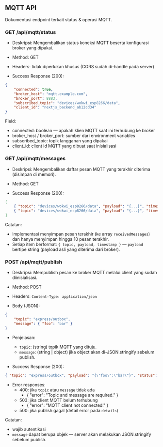 ## MQTT API

Dokumentasi endpoint terkait status & operasi MQTT.

### GET /api/mqtt/status

- Deskripsi: Mengembalikan status koneksi MQTT beserta konfigurasi broker yang dipakai.
- Method: GET
- Headers: tidak diperlukan khusus (CORS sudah di-handle pada server)

- Success Response (200):

```json
{
	"connected": true,
	"broker_host": "mqtt.example.com",
	"broker_port": 8883,
	"subscribed_topic": "devices/wokwi_esp8266/data",
	"client_id": "nextjs_backend_ab12cd34"
}
```

Field:
- connected: boolean — apakah klien MQTT saat ini terhubung ke broker
- broker_host / broker_port: sumber dari environment variables
- subscribed_topic: topik langganan yang dipakai
- client_id: client id MQTT yang dibuat saat inisialisasi

### GET /api/mqtt/messages

- Deskripsi: Mengembalikan daftar pesan MQTT yang terakhir diterima (disimpan di memori).
- Method: GET

- Success Response (200):

```json
[
	{ "topic": "devices/wokwi_esp8266/data", "payload": "{...}", "timestamp": "2025-10-30T12:00:00.000Z" },
	{ "topic": "devices/wokwi_esp8266/data", "payload": "{...}", "timestamp": "2025-10-30T11:59:50.000Z" }
]
```

Catatan:
- Implementasi menyimpan pesan terakhir (ke array `receivedMessages`) dan hanya menyimpan hingga 10 pesan terakhir.
- Setiap item berformat: `{ topic, payload, timestamp }` — `payload` bertipe string (payload asli yang diterima dari broker).

### POST /api/mqtt/publish

- Deskripsi: Mempublish pesan ke broker MQTT melalui client yang sudah diinisialisasi.
- Method: POST
- Headers: `Content-Type: application/json`

- Body (JSON):

```json
{
	"topic": "express/outbox",
	"message": { "foo": "bar" }
}
```

- Penjelasan:
	- `topic`: (string) topik MQTT yang dituju.
	- `message`: (string | object) jika object akan di-JSON.stringify sebelum publish.

- Success Response (200):

```json
{ "topic": "express/outbox", "payload": "{\"foo\":\"bar\"}", "status": "Published successfully" }
```

- Error responses:
	- 400: jika `topic` atau `message` tidak ada
		- { "error": "Topic and message are required." }
	- 503: jika client MQTT belum terhubung
		- { "error": "MQTT client not connected." }
	- 500: jika publish gagal (detail error pada `details`)

Catatan:
- wajib autentikasi
- `message` dapat berupa objek — server akan melakukan JSON.stringify sebelum publish.

